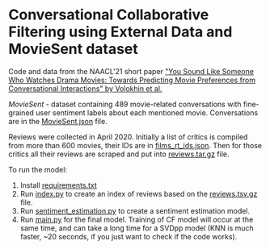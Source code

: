 # Conversational Collaborative Filtering using External Data and MovieSent dataset

Code and data from the NAACL'21 short paper ["You Sound Like Someone Who Watches Drama Movies: Towards Predicting Movie Preferences from Conversational Interactions" by Volokhin et al.](https://www.aclweb.org/anthology/2021.naacl-main.246/)

*MovieSent* - dataset containing 489 movie-related conversations with fine-grained user sentiment labels about each mentioned movie.
Conversations are in the [MovieSent.json](data/MovieSent.json) file.

Reviews were collected in April 2020. Initially a list of critics is compiled from more than 600 movies, their IDs are in [films_rt_ids.json](data/films_rt_ids.json). Then for those critics all their reviews are scraped and put into [reviews.tar.gz](data/reviews.tsv.gz) file. 

To run the model:

1) Install [requirements.txt](requirements.txt)
2) Run [index.py](index.py) to create an index of reviews based on the [reviews.tsv.gz](data/reviews.tsv.gz) file.
3) Run [sentiment_estimation.py](sentiment_estimation.py) to create a sentiment estimation model.
4) Run [main.py](main.py) for the final model. Training of CF model will occur at the same time, and can take a long time for a SVDpp model (KNN is much faster, ~20 seconds, if you just want to check if the code works).
